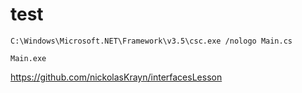 # test

```C:\Windows\Microsoft.NET\Framework\v3.5\csc.exe /nologo Main.cs```

```Main.exe```

https://github.com/nickolasKrayn/interfacesLesson
